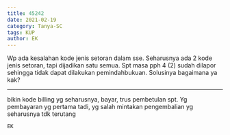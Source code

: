 ```yaml
---
title: 45242
date: 2021-02-19
category: Tanya-SC
tags: KUP
author: EK
---
```


Wp ada kesalahan kode jenis setoran dalam sse. Seharusnya ada 2 kode jenis setoran, tapi dijadikan satu semua. Spt masa pph 4 (2) sudah dilapor sehingga tidak dapat dilakukan pemindahbukuan. Solusinya bagaimana ya kak?

---

bikin kode billing yg seharusnya, bayar, trus pembetulan spt. Yg pembayaran yg pertama tadi, yg salah mintakan pengembalian yg seharusnya tdk terutang

`EK`

